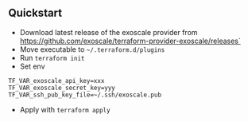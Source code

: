 ## Quickstart
* Download latest release of the exoscale provider from
<https://github.com/exoscale/terraform-provider-exoscale/releases`>
* Move executable to `~/.terraform.d/plugins`
* Run `terraform init`
* Set env
```
TF_VAR_exoscale_api_key=xxx
TF_VAR_exoscale_secret_key=yyy
TF_VAR_ssh_pub_key_file=~/.ssh/exoscale.pub
```
* Apply with `terraform apply`
